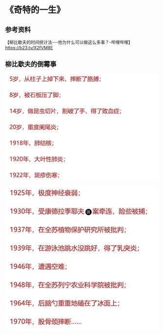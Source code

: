# 《奇特的一生》

## 参考资料

【柳比歇夫的时间统计法---他为什么可以做这么多事？-哔哩哔哩】 https://b23.tv/X2fVM8E

## 柳比歇夫的倒霉事

![image-20240908092431082](《奇特的一生》.assets/image-20240908092431082-5758677.png) 

![image-20240908092516774](《奇特的一生》.assets/image-20240908092516774-5758720.png) 

